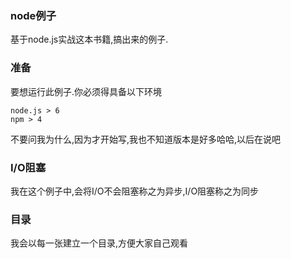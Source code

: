 ### node例子
基于node.js实战这本书籍,搞出来的例子.
### 准备
要想运行此例子.你必须得具备以下环境
```
node.js > 6
npm > 4
```
不要问我为什么,因为才开始写,我也不知道版本是好多哈哈,以后在说吧
### I/O阻塞
我在这个例子中,会将I/O不会阻塞称之为异步,I/O阻塞称之为同步
### 目录
我会以每一张建立一个目录,方便大家自己观看